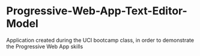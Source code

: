 # Progressive-Web-App-Text-Editor-Model
Application created during the UCI bootcamp class, in order to demonstrate the Progressive Web App skills

